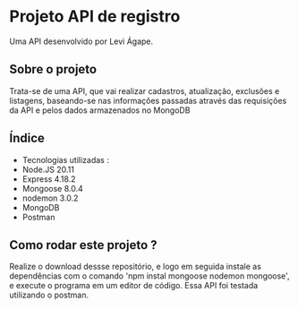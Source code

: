 # Projeto API de registro
Uma API desenvolvido por Levi Ágape.
## Sobre o projeto
Trata-se de uma API, que vai realizar cadastros, atualização, exclusões e listagens, baseando-se nas informações passadas através das requisições da API e pelos dados armazenados no MongoDB
## Índice
- Tecnologias utilizadas :
- Node.JS  20.11
- Express  4.18.2
- Mongoose 8.0.4
- nodemon  3.0.2
- MongoDB
- Postman


 ## Como rodar este projeto ?
Realize o download dessse repositório, e logo  em seguida instale as dependências com o comando 'npm instal mongoose nodemon mongoose', e execute o programa em um editor de código. Essa API foi testada utilizando o postman.
 
